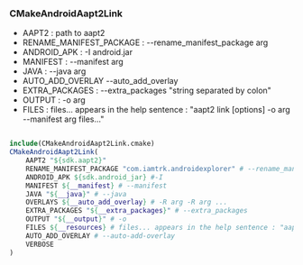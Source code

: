 ### CMakeAndroidAapt2Link



* AAPT2 : path to aapt2 
* RENAME_MANIFEST_PACKAGE : --rename_manifest_package arg  
* ANDROID_APK : -I android.jar 
* MANIFEST : --manifest arg
* JAVA : --java arg 
* AUTO_ADD_OVERLAY --auto_add_overlay
* EXTRA_PACKAGES : --extra_packages "string separated by colon"
* OUTPUT : -o arg 
* FILES : files... appears in the help sentence : "aapt2 link [options] -o arg --manifest arg files..." 

```cmake

include(CMakeAndroidAapt2Link.cmake)
CMakeAndroidAapt2Link( 
    AAPT2 "${sdk.aapt2}" 
    RENAME_MANIFEST_PACKAGE "com.iamtrk.androidexplorer" # --rename_manifest_package  
    ANDROID_APK ${sdk.android_jar} #-I
    MANIFEST ${__manifest} # --manifest
    JAVA "${__java}" # --java 
    OVERLAYS ${__auto_add_overlay} # -R arg -R arg ...
    EXTRA_PACKAGES "${__extra_packages}" # --extra_packages
    OUTPUT "${__output}" # -o 
    FILES ${__resources} # files... appears in the help sentence : "aapt2 link [options] -o arg --manifest arg files..." 
    AUTO_ADD_OVERLAY # --auto-add-overlay
    VERBOSE
)

```